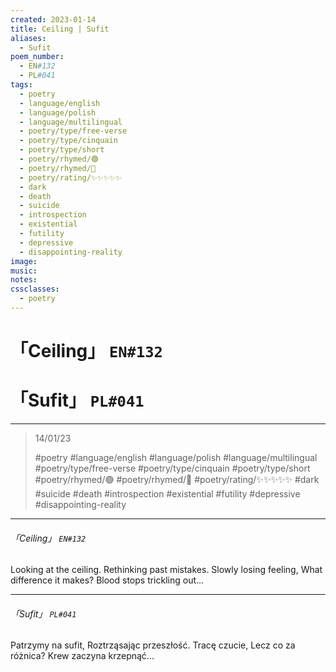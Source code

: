 ```yaml
---
created: 2023-01-14
title: Ceiling | Sufit
aliases:
  - Sufit
poem_number:
  - EN#132
  - PL#041
tags:
  - poetry
  - language/english
  - language/polish
  - language/multilingual
  - poetry/type/free-verse
  - poetry/type/cinquain
  - poetry/type/short
  - poetry/rhymed/🟢
  - poetry/rhymed/🔴
  - poetry/rating/✨✨✨✨✨
  - dark
  - death
  - suicide
  - introspection
  - existential
  - futility
  - depressive
  - disappointing-reality
image:
music:
notes:
cssclasses:
  - poetry
---
```

# 「Ceiling」 `EN#132`
# 「Sufit」 `PL#041`

---

> 14/01/23
> 
> #poetry 
> #language/english #language/polish #language/multilingual 
> #poetry/type/free-verse #poetry/type/cinquain #poetry/type/short 
> #poetry/rhymed/🟢 #poetry/rhymed/🔴 
> #poetry/rating/✨✨✨✨✨ 
> #dark #suicide #death #introspection #existential #futility #depressive #disappointing-reality 

---

###### 「Ceiling」 `EN#132`
Looking at the ceiling.
Rethinking past mistakes.
Slowly losing feeling,
What difference it makes?
Blood stops trickling out...

---

###### 「Sufit」 `PL#041`
Patrzymy na sufit,
Roztrząsając przeszłość.
Tracę czucie,
Lecz co za różnica?
Krew zaczyna krzepnąć...